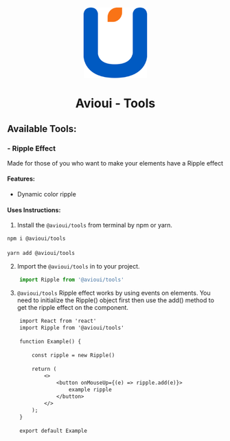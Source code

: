 <p align="center">
  <a href="https://avioui.com/tools/" rel="noopener" target="_blank">
  <img width="148" height="164" src="https://github.com/syahrilaa/avioui/blob/main/public/avioui-logo-transparent.png?raw=true" alt="Avioui Logo">
  </a>
</p>

<h1 align="center">Avioui - Tools</h1>

## Available Tools:

### - Ripple Effect

Made for those of you who want to make your elements have a Ripple effect

#### Features:
- Dynamic color ripple

#### Uses Instructions:

1. Install the `@avioui/tools` from terminal by npm or yarn.

```bash
npm i @avioui/tools

yarn add @avioui/tools
```

2. Import the `@avioui/tools` in to your project.

```ts
    import Ripple from '@avioui/tools'
```

3. `@avioui/tools` Ripple effect works by using events on elements. You need to initialize the Ripple() object first then use the add() method to get the ripple effect on the component.

```tsx
    import React from 'react'
    import Ripple from '@avioui/tools'

    function Example() {

        const ripple = new Ripple()

        return (
            <>
                <button onMouseUp={(e) => ripple.add(e)}>
                    example ripple
                </button>
            </>
        );
    }

    export default Example
```